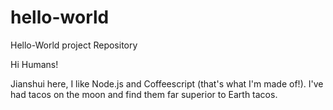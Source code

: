 # hello-world
Hello-World project Repository

Hi Humans!

Jianshui here, I like Node.js and Coffeescript (that's what I'm made of!).
I've had tacos on the moon and find them far superior to Earth tacos.
